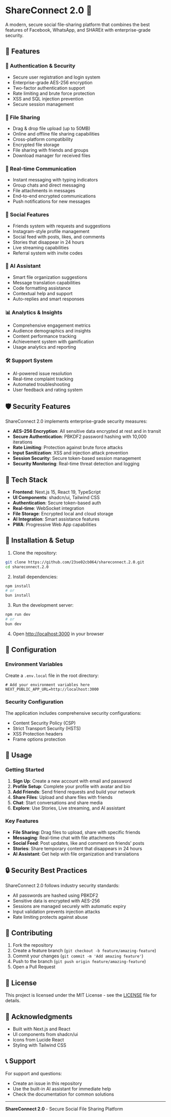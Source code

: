 # ShareConnect 2.0 🚀

A modern, secure social file-sharing platform that combines the best features of Facebook, WhatsApp, and SHAREit with enterprise-grade security.

## 🌟 Features

### 🔐 Authentication & Security
- Secure user registration and login system
- Enterprise-grade AES-256 encryption
- Two-factor authentication support
- Rate limiting and brute force protection
- XSS and SQL injection prevention
- Secure session management

### 📁 File Sharing
- Drag & drop file upload (up to 50MB)
- Online and offline file sharing capabilities
- Cross-platform compatibility
- Encrypted file storage
- File sharing with friends and groups
- Download manager for received files

### 💬 Real-time Communication
- Instant messaging with typing indicators
- Group chats and direct messaging
- File attachments in messages
- End-to-end encrypted communications
- Push notifications for new messages

### 👥 Social Features
- Friends system with requests and suggestions
- Instagram-style profile management
- Social feed with posts, likes, and comments
- Stories that disappear in 24 hours
- Live streaming capabilities
- Referral system with invite codes

### 🤖 AI Assistant
- Smart file organization suggestions
- Message translation capabilities
- Code formatting assistance
- Contextual help and support
- Auto-replies and smart responses

### 📊 Analytics & Insights
- Comprehensive engagement metrics
- Audience demographics and insights
- Content performance tracking
- Achievement system with gamification
- Usage analytics and reporting

### 🛠️ Support System
- AI-powered issue resolution
- Real-time complaint tracking
- Automated troubleshooting
- User feedback and rating system

## 🛡️ Security Features

ShareConnect 2.0 implements enterprise-grade security measures:

- **AES-256 Encryption**: All sensitive data encrypted at rest and in transit
- **Secure Authentication**: PBKDF2 password hashing with 10,000 iterations
- **Rate Limiting**: Protection against brute force attacks
- **Input Sanitization**: XSS and injection attack prevention
- **Session Security**: Secure token-based session management
- **Security Monitoring**: Real-time threat detection and logging

## 🚀 Tech Stack

- **Frontend**: Next.js 15, React 19, TypeScript
- **UI Components**: shadcn/ui, Tailwind CSS
- **Authentication**: Secure token-based auth
- **Real-time**: WebSocket integration
- **File Storage**: Encrypted local and cloud storage
- **AI Integration**: Smart assistance features
- **PWA**: Progressive Web App capabilities

## 📱 Installation & Setup

1. Clone the repository:
```bash
git clone https://github.com/23se02cb064/shareconnect.2.0.git
cd shareconnect.2.0
```

2. Install dependencies:
```bash
npm install
# or
bun install
```

3. Run the development server:
```bash
npm run dev
# or
bun dev
```

4. Open [http://localhost:3000](http://localhost:3000) in your browser

## 🔧 Configuration

### Environment Variables
Create a `.env.local` file in the root directory:

```env
# Add your environment variables here
NEXT_PUBLIC_APP_URL=http://localhost:3000
```

### Security Configuration
The application includes comprehensive security configurations:
- Content Security Policy (CSP)
- Strict Transport Security (HSTS)
- XSS Protection headers
- Frame options protection

## 📖 Usage

### Getting Started
1. **Sign Up**: Create a new account with email and password
2. **Profile Setup**: Complete your profile with avatar and bio
3. **Add Friends**: Send friend requests and build your network
4. **Share Files**: Upload and share files with friends
5. **Chat**: Start conversations and share media
6. **Explore**: Use Stories, Live streaming, and AI assistant

### Key Features
- **File Sharing**: Drag files to upload, share with specific friends
- **Messaging**: Real-time chat with file attachments
- **Social Feed**: Post updates, like and comment on friends' posts
- **Stories**: Share temporary content that disappears in 24 hours
- **AI Assistant**: Get help with file organization and translations

## 🔒 Security Best Practices

ShareConnect 2.0 follows industry security standards:
- All passwords are hashed using PBKDF2
- Sensitive data is encrypted with AES-256
- Sessions are managed securely with automatic expiry
- Input validation prevents injection attacks
- Rate limiting protects against abuse

## 🤝 Contributing

1. Fork the repository
2. Create a feature branch (`git checkout -b feature/amazing-feature`)
3. Commit your changes (`git commit -m 'Add amazing feature'`)
4. Push to the branch (`git push origin feature/amazing-feature`)
5. Open a Pull Request

## 📄 License

This project is licensed under the MIT License - see the [LICENSE](LICENSE) file for details.

## 🙏 Acknowledgments

- Built with Next.js and React
- UI components from shadcn/ui
- Icons from Lucide React
- Styling with Tailwind CSS

## 📞 Support

For support and questions:
- Create an issue in this repository
- Use the built-in AI assistant for immediate help
- Check the documentation for common solutions

---

**ShareConnect 2.0** - Secure Social File Sharing Platform
